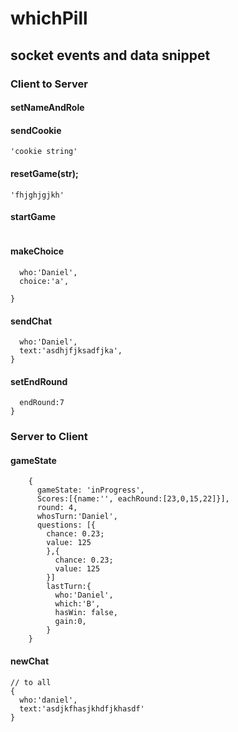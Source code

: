 # whichPill

## socket events and data snippet

### Client to Server

#### setNameAndRole

#### sendCookie

    'cookie string'

#### resetGame(str);

    'fhjghjgjkh'

#### startGame

```

```

#### makeChoice

```{
  who:'Daniel',
  choice:'a',

}
```

#### sendChat

```{
  who:'Daniel',
  text:'asdhjfjksadfjka',
}
```

#### setEndRound

```{
  endRound:7
}
```

### Server to Client

#### gameState

        {
          gameState: 'inProgress',
          Scores:[{name:'', eachRound:[23,0,15,22]}],
          round: 4,
          whosTurn:'Daniel',
          questions: [{
            chance: 0.23;
            value: 125
            },{
              chance: 0.23;
              value: 125
            }]
            lastTurn:{
              who:'Daniel',
              which:'B',
              hasWin: false,
              gain:0,
            }
        }

#### newChat

    // to all
    {
      who:'daniel',
      text:'asdjkfhasjkhdfjkhasdf'
    }
